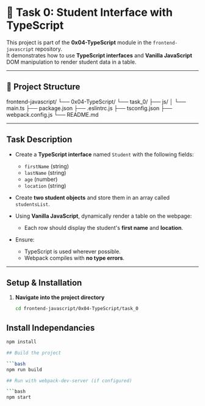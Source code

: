 # 📘 Task 0: Student Interface with TypeScript

This project is part of the **0x04-TypeScript** module in the `frontend-javascript` repository.  
It demonstrates how to use **TypeScript interfaces** and **Vanilla JavaScript** DOM manipulation to render student data in a table.

---

## 📂 Project Structure

frontend-javascript/
└── 0x04-TypeScript/
└── task_0/
├── js/
│ └── main.ts
├── package.json
├── .eslintrc.js
├── tsconfig.json
├── webpack.config.js
└── README.md


---

## Task Description

- Create a **TypeScript interface** named `Student` with the following fields:
  - `firstName` (string)
  - `lastName` (string)
  - `age` (number)
  - `location` (string)

- Create **two student objects** and store them in an array called `studentsList`.

- Using **Vanilla JavaScript**, dynamically render a table on the webpage:
  - Each row should display the student's **first name** and **location**.

- Ensure:
  - TypeScript is used wherever possible.
  - Webpack compiles with **no type errors**.

---

## Setup & Installation

1. **Navigate into the project directory**
   ```bash
   cd frontend-javascript/0x04-TypeScript/task_0

## Install Independancies

```bash
npm install

## Build the project

```bash
npm run build

## Run with webpack-dev-server (if configured)

```bash
npm start


